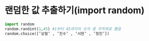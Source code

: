 # 랜덤한 값 추출하기(import random)

```python
import random
random.randint(1,45) #1부터 45까지의 숫자 중 무작위로 뽑음
random.choice([’상철’ , ’진수’ , ’서현’ , ’정진’])
```